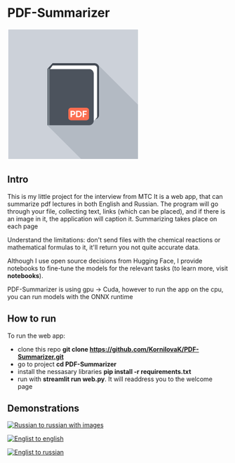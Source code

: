 # PDF-Summarizer
<img src="pdf-icon.png" alt="pdf-icon" width="300" height="300">

## Intro
This is my little project for the interview from MTC
It is a web app, that can summarize pdf lectures in both English and Russian. The program will go through your file, collecting text, links (which can be placed), and if there is an image in it, the application will caption it. Summarizing takes place on each page

Understand the limitations: don't send files with the chemical reactions or mathematical formulas to it,  it'll return you not quite accurate data.

Although I use open source decisions from Hugging Face, I provide notebooks to fine-tune the models for the relevant tasks (to learn more, visit **notebooks**).

PDF-Summarizer is using gpu -> Cuda, however to run the app on the cpu, you can run models with the ONNX runtime

## How to run
To run the web app:
* clone this repo **git clone https://github.com/KornilovaK/PDF-Summarizer.git**
* go to project **cd PDF-Summarizer**
* install the nessasary libraries **pip install -r requirements.txt**
* run with **streamlit run web.py**. It will readdress you to the welcome page

## Demonstrations
[![Russian to russian with images](https://youtu.be/Y4KBXAjPW2U)](https://youtu.be/Y4KBXAjPW2U)

[![Englist to english](https://youtu.be/pHHr-jYF61w)](https://youtu.be/pHHr-jYF61w "Englist to english")

[![Englist to russian](https://youtu.be/hCZEtSnvJZM)](https://youtu.be/hCZEtSnvJZM)

